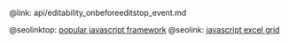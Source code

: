 @link: api/editability_onbeforeeditstop_event.md

@seolinktop: [popular javascript framework](https://webix.com)
@seolink: [javascript excel grid](https://webix.com/widget/excel_viewer/)